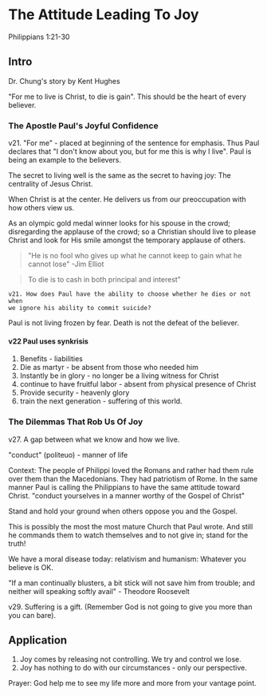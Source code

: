 # The Attitude Leading To Joy

Philippians 1:21-30

## Intro

Dr. Chung's story by Kent Hughes

"For me to live is Christ, to die is gain". This should be the heart of every
believer.

### The Apostle Paul's Joyful Confidence

v21. "For me" - placed at beginning of the sentence for emphasis. Thus Paul
declares that "I don't know about you, but for me this is why I live". Paul is
being an example to the believers.

The secret to living well is the same as the secret to having joy: The
centrality of Jesus Christ.

When Christ is at the center. He delivers us from our preoccupation with how
others view us.

As an olympic gold medal winner looks for his spouse in the crowd; disregarding
the applause of the crowd; so a Christian should live to please Christ and look
for His smile amongst the temporary applause of others.

>"He is no fool who gives up what he cannot keep to gain what he cannot lose" 
>-Jim Elliot

>To die is to cash in both principal and interest"

    v21. How does Paul have the ability to choose whether he dies or not when
    we ignore his ability to commit suicide?

Paul is not living frozen by fear. Death is not the defeat of the believer.

#### v22 Paul uses synkrisis

1. Benefits - liabilities
1. Die as martyr - be absent from those who needed him
2. Instantly be in glory - no longer be a living witness for Christ
3. continue to have fruitful labor - absent from physical presence of Christ
4. Provide security - heavenly glory
5. train the next generation - suffering of this world.

### The Dilemmas That Rob Us Of Joy

v27. A gap between what we know and how we live. 

"conduct" (politeuo) - manner of life 

Context: The people of Philippi loved the Romans and rather had them rule over
them than the Macedonians. They had patriotism of Rome. In the same manner Paul
is calling the Philippians to have the same attitude toward Christ. "conduct
yourselves in a manner worthy of the Gospel of Christ"

Stand and hold your ground when others oppose you and the Gospel. 

This is possibly the most the most mature Church that Paul wrote. And still he
commands them to watch themselves and to not give in; stand for the truth!

We have a moral disease today: relativism and humanism: Whatever you believe is
OK.

"If a man continually blusters, a bit stick will not save him from trouble; and
neither will speaking softly avail" - Theodore Roosevelt

v29. Suffering is a gift. (Remember God is not going to give you more than you
can bare).

## Application

1. Joy comes by releasing not controlling. We try and control we lose.
2. Joy has nothing to do with our circumstances - only our perspective.

Prayer: God help me to see my life more and more from your vantage point.
